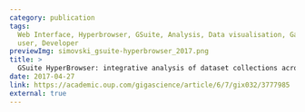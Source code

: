 ```yaml
---
category: publication
tags:
  Web Interface, Hyperbrowser, GSuite, Analysis, Data visualisation, Galaxy, Track collection, End
  user, Developer
previewImg: simovski_gsuite-hyperbrowser_2017.png
title: >
  GSuite HyperBrowser: integrative analysis of dataset collections across  the genome and epigenome
date: 2017-04-27
link: https://academic.oup.com/gigascience/article/6/7/gix032/3777985
external: true
---
```

